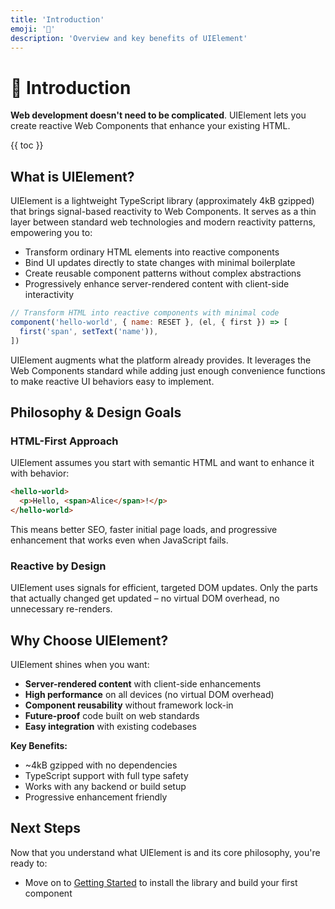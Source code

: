 ```yaml
---
title: 'Introduction'
emoji: '📖'
description: 'Overview and key benefits of UIElement'
---
```


<section-hero>

# 📖 Introduction

<div>
  <p class="lead"><strong>Web development doesn't need to be complicated</strong>. UIElement lets you create reactive Web Components that enhance your existing HTML.</p>
  {{ toc }}</div>
</section-hero>

<section>

## What is UIElement?

UIElement is a lightweight TypeScript library (approximately 4kB gzipped) that brings signal-based reactivity to Web Components. It serves as a thin layer between standard web technologies and modern reactivity patterns, empowering you to:

- Transform ordinary HTML elements into reactive components
- Bind UI updates directly to state changes with minimal boilerplate
- Create reusable component patterns without complex abstractions
- Progressively enhance server-rendered content with client-side interactivity

```js
// Transform HTML into reactive components with minimal code
component('hello-world', { name: RESET }, (el, { first }) => [
  first('span', setText('name')),
])
```

UIElement augments what the platform already provides. It leverages the Web Components standard while adding just enough convenience functions to make reactive UI behaviors easy to implement.

</section>

<section>

## Philosophy & Design Goals

### HTML-First Approach

UIElement assumes you start with semantic HTML and want to enhance it with behavior:

```html
<hello-world>
  <p>Hello, <span>Alice</span>!</p>
</hello-world>
```

This means better SEO, faster initial page loads, and progressive enhancement that works even when JavaScript fails.

### Reactive by Design

UIElement uses signals for efficient, targeted DOM updates. Only the parts that actually changed get updated – no virtual DOM overhead, no unnecessary re-renders.

</section>

<section>

## Why Choose UIElement?

UIElement shines when you want:

- **Server-rendered content** with client-side enhancements
- **High performance** on all devices (no virtual DOM overhead)
- **Component reusability** without framework lock-in
- **Future-proof** code built on web standards
- **Easy integration** with existing codebases

**Key Benefits:**

- ~4kB gzipped with no dependencies
- TypeScript support with full type safety
- Works with any backend or build setup
- Progressive enhancement friendly

</section>

<section>

## Next Steps

Now that you understand what UIElement is and its core philosophy, you're ready to:

- Move on to [Getting Started](getting-started.html) to install the library and build your first component

</section>
